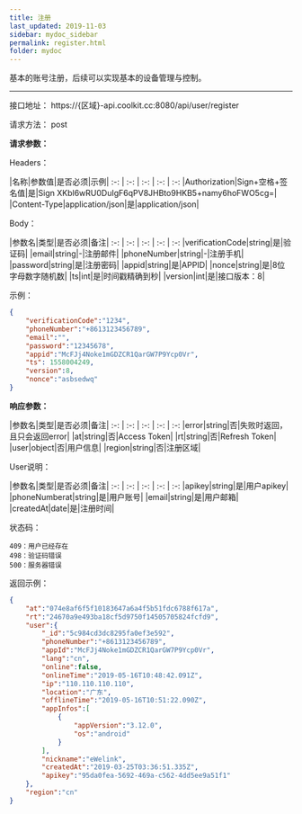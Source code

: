 ```yaml
---
title: 注册
last_updated: 2019-11-03
sidebar: mydoc_sidebar
permalink: register.html
folder: mydoc
---
```


基本的账号注册，后续可以实现基本的设备管理与控制。

---

接口地址： https://{区域}-api.coolkit.cc:8080/api/user/register

请求方法： post

**请求参数：**

Headers：

|名称|参数值|是否必须|示例|
:-: | :-: | :-: | :-: | :-:
|Authorization|Sign+空格+签名值|是|Sign XKbl6wRU0DuIgF6qPV8JHBto9HKB5+namy6hoFWO5cg=|
|Content-Type|application/json|是|application/json|

Body：

|参数名|类型|是否必须|备注|
:-: | :-: | :-: | :-: | :-:
|verificationCode|string|是|验证码|
|email|string|-|注册邮件|
|phoneNumber|string|-|注册手机|
|password|string|是|注册密码|
|appid|string|是|APPID|
|nonce|string|是|8位字母数字随机数|
|ts|int|是|时间戳精确到秒|
|version|int|是|接口版本：8|

示例：

```Json
{
    "verificationCode":"1234",
    "phoneNumber":"+8613123456789",
    "email":"",
    "password":"12345678",
    "appid":"McFJj4Noke1mGDZCR1QarGW7P9Ycp0Vr",
    "ts": 1558004249,
    "version":8,
    "nonce":"asbsedwq"
}
```

**响应参数：**

|参数名|类型|是否必须|备注|
:-: | :-: | :-: | :-: | :-:
|error|string|否|失败时返回，且只会返回error|
|at|string|否|Access Token|
|rt|string|否|Refresh Token|
|user|object|否|用户信息|
|region|string|否|注册区域|

User说明：

|参数名|类型|是否必须|备注|
:-: | :-: | :-: | :-: | :-:
|apikey|string|是|用户apikey|
|phoneNumberat|string|是|用户账号|
|email|string|是|用户邮箱|
|createdAt|date|是|注册时间|

状态码：

    409：用户已经存在
    498：验证码错误
    500：服务器错误

返回示例：

```Json
{
    "at":"074e8af6f5f10183647a6a4f5b51fdc6788f617a",
    "rt":"24670a9e493ba18cf5d9750f14505705824fcfd9",
    "user":{
        "_id":"5c984cd3dc8295fa0ef3e592",
        "phoneNumber":"+8613123456789",
        "appId":"McFJj4Noke1mGDZCR1QarGW7P9Ycp0Vr",
        "lang":"cn",
        "online":false,
        "onlineTime":"2019-05-16T10:48:42.091Z",
        "ip":"110.110.110.110",
        "location":"广东",
        "offlineTime":"2019-05-16T10:51:22.090Z",
        "appInfos":[
            {
                "appVersion":"3.12.0",
                "os":"android"
            }
        ],
        "nickname":"eWelink",
        "createdAt":"2019-03-25T03:36:51.335Z",
        "apikey":"95da0fea-5692-469a-c562-4dd5ee9a51f1"
    },
    "region":"cn"
}
```